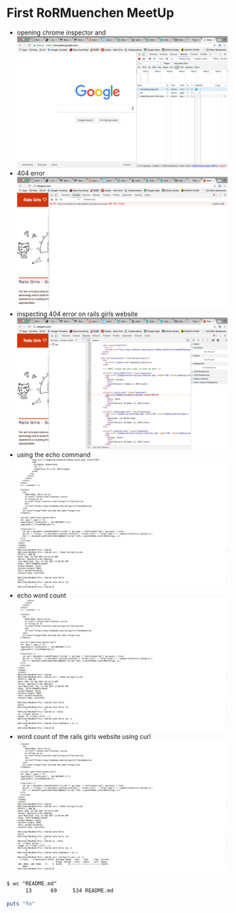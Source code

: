 # First RoRMuenchen MeetUp
- opening chrome inspector and
![screen shot of chrome inspector](chrome-inspector1.jpg)
- 404 error
![screen shot of chrome inspector](chrome-inspector22.jpg)
- inspecting 404 error on rails girls website
![screen shot of chrome inspector](chrome-inspector3.jpg)
- using the echo command
![screen shot of chrome inspector](echo-command.jpg)
- echo word count
![screen shot of chrome inspector](echo-wc.jpg)
- word count of the rails girls website using curl
![screen shot of chrome inspector](curl-wc.jpg)

```shell
$ wc "README.md"
      13      69     534 README.md
```
```ruby
puts "Yo"
```

